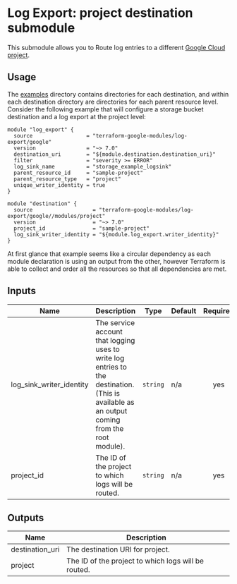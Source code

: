 # Log Export: project destination submodule

This submodule allows you to Route log entries to a different [Google Cloud project](https://cloud.google.com/logging/docs/routing/overview#destinations).

## Usage

The [examples](../../examples) directory contains directories for each destination, and within each destination directory are directories for each parent resource level. Consider the following
example that will configure a storage bucket destination and a log export at the project level:

```hcl
module "log_export" {
  source                 = "terraform-google-modules/log-export/google"
  version                = "~> 7.0"
  destination_uri        = "${module.destination.destination_uri}"
  filter                 = "severity >= ERROR"
  log_sink_name          = "storage_example_logsink"
  parent_resource_id     = "sample-project"
  parent_resource_type   = "project"
  unique_writer_identity = true
}

module "destination" {
  source                   = "terraform-google-modules/log-export/google//modules/project"
  version                  = "~> 7.0"
  project_id               = "sample-project"
  log_sink_writer_identity = "${module.log_export.writer_identity}"
}
```

At first glance that example seems like a circular dependency as each module declaration is
using an output from the other, however Terraform is able to collect and order all the resources
so that all dependencies are met.

<!-- BEGINNING OF PRE-COMMIT-TERRAFORM DOCS HOOK -->
## Inputs

| Name | Description | Type | Default | Required |
|------|-------------|------|---------|:--------:|
| log\_sink\_writer\_identity | The service account that logging uses to write log entries to the destination. (This is available as an output coming from the root module). | `string` | n/a | yes |
| project\_id | The ID of the project to which logs will be routed. | `string` | n/a | yes |

## Outputs

| Name | Description |
|------|-------------|
| destination\_uri | The destination URI for project. |
| project | The ID of the project to which logs will be routed. |

<!-- END OF PRE-COMMIT-TERRAFORM DOCS HOOK -->
